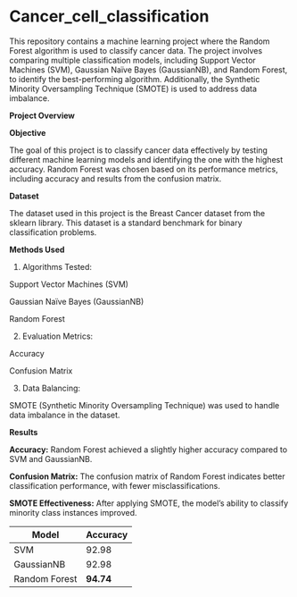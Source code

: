 # Cancer_cell_classification
This repository contains a machine learning project where the Random Forest algorithm is used to classify cancer data. The project involves comparing multiple classification models, including Support Vector Machines (SVM), Gaussian Naïve Bayes (GaussianNB), and Random Forest, to identify the best-performing algorithm. Additionally, the Synthetic Minority Oversampling Technique (SMOTE) is used to address data imbalance.

**Project Overview**

**Objective**

The goal of this project is to classify cancer data effectively by testing different machine learning models and identifying the one with the highest accuracy. Random Forest was chosen based on its performance metrics, including accuracy and results from the confusion matrix.

**Dataset**

The dataset used in this project is the Breast Cancer dataset from the sklearn library. This dataset is a standard benchmark for binary classification problems.

**Methods Used**

1. Algorithms Tested:

Support Vector Machines (SVM)

Gaussian Naïve Bayes (GaussianNB)

Random Forest

2. Evaluation Metrics:

Accuracy

Confusion Matrix

3. Data Balancing:

SMOTE (Synthetic Minority Oversampling Technique) was used to handle data imbalance in the dataset.

**Results**

**Accuracy:** Random Forest achieved a slightly higher accuracy compared to SVM and GaussianNB.

**Confusion Matrix:** The confusion matrix of Random Forest indicates better classification performance, with fewer misclassifications.

**SMOTE Effectiveness:** After applying SMOTE, the model’s ability to classify minority class instances improved.

| Model         | Accuracy |
|---------------|----------|
| SVM           | 92.98    |
| GaussianNB    | 92.98    |
| Random Forest | **94.74**|
